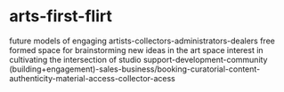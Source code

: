 # arts-first-flirt
future models of engaging artists-collectors-administrators-dealers
free formed space for brainstorming new ideas in the art space
interest in cultivating the intersection of studio support-development-community (building+engagement)-sales-business/booking-curatorial-content-authenticity-material-access-collector-acess
